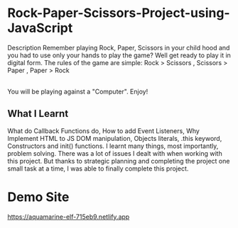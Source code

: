 # Rock-Paper-Scissors-Project-using-JavaScript
Description
Remember playing Rock, Paper, Scissors in your child hood and you had to use only your hands to play the game? Well get ready to play it in digital form. The rules of the game are simple:
Rock > Scissors
, Scissors > Paper
, Paper > Rock

<br> You will be playing against a "Computer". Enjoy! </br>
<h2> What I Learnt </h2>
What do Callback Functions do, How to add Event Listeners, Why Implement HTML to JS DOM manipulation, Objects literals, .this keyword, Constructors and init() functions. 
I learnt many things, most importantly, problem solving. There was a lot of issues I dealt with when working with this project. But thanks to strategic planning and completing the project one small task at a time, I was able to finally complete this project.
<h1> Demo Site </h1>

https://aquamarine-elf-715eb9.netlify.app

